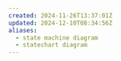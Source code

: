 ```yaml
---
created: 2024-11-26T13:37:01Z
updated: 2024-12-10T08:34:56Z
aliases:
  - state machine diagram
  - statechart diagram
---
```

